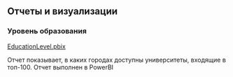 ## Отчеты и визуализации

### Уровень образования
[EducationLevel.pbix](EducationLevel.pbix)

Отчет показывает, в каких городах доступны университеты, входящие в топ-100. Отчет выполнен в PowerBI
